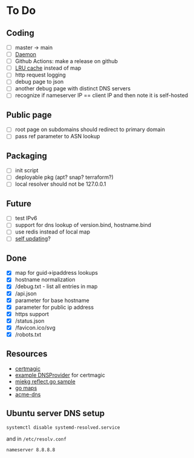 # To Do

## Coding

- [ ] master -> main
- [ ] [Daemon](https://ieftimov.com/post/four-steps-daemonize-your-golang-programs/)
- [ ] Github Actions: make a release on github
- [ ] [LRU cache](https://github.com/hashicorp/golang-lru) instead of map
- [ ] http request logging
- [ ] debug page to json
- [ ] another debug page with distinct DNS servers
- [ ] recognize if nameserver IP == client IP and then note it is self-hosted

## Public page

- [ ] root page on subdomains should redirect to primary domain
- [ ] pass ref parameter to ASN lookup

## Packaging

- [ ] init script
- [ ] deployable pkg (apt? snap? terraform?)
- [ ] local resolver should not be 127.0.0.1

## Future

- [ ] test IPv6
- [ ] support for dns lookup of version.bind, hostname.bind
- [ ] use redis instead of local map
- [ ] [self updating](https://github.com/inconshreveable/go-update)?

## Done

- [x] map for guid->ipaddress lookups
- [x] hostname normalization
- [x] /debug.txt - list all entries in map
- [x] /api.json
- [x] parameter for base hostname
- [x] parameter for public ip address
- [x] https support
- [x] /status.json
- [x] /favicon.ico/svg
- [x] /robots.txt

## Resources

- [certmagic](https://github.com/mholt/certmagic)
- [example DNSProvider](https://github.com/go-acme/lego/blob/master/providers/dns/acmedns/acmedns.go) for certmagic
- [miekg reflect.go sample](https://github.com/miekg/exdns/blob/master/reflect/reflect.go)
- [go maps](https://blog.golang.org/go-maps-in-action)
- [acme-dns](https://github.com/joohoi/acme-dns)

## Ubuntu server DNS setup
```
systemctl disable systemd-resolved.service
```

and in `/etc/resolv.conf`

```
nameserver 8.8.8.8
```
